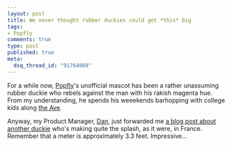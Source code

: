 ```yaml
--- 
layout: post
title: We never thought rubber duckies could get *this* big
tags: 
- Popfly
comments: true
type: post
published: true
meta: 
  dsq_thread_id: "91764088"
---
```

For a while now, <a href="http://www.popfly.com">Popfly</a>'s unofficial mascot has been a rather unassuming rubber duckie who rebels against the man with his rakish magenta hue. From my understanding, he spends his weeekends barhopping with college kids along <a href="http://en.wikipedia.org/wiki/The_Ave">the Ave</a>.

  Anyway, my Product Manager, <a href="http://blogs.msdn.com/danielfe/">Dan</a>, just forwarded me <a href="http://www.woostercollective.com/2007/07/florentijn_hofmans_rubber_duckie.html">a blog post about another duckie</a> who's making quite the splash, as it were, in France. Remember that a meter is approximately 3.3 feet. Impressive...
